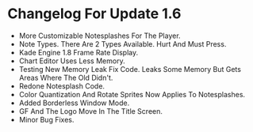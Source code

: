 # Changelog For Update 1.6

- More Customizable Notesplashes For The Player.
- Note Types. There Are 2 Types Available. Hurt And Must Press.
- Kade Engine 1.8 Frame Rate Display.
- Chart Editor Uses Less Memory.
- Testing New Memory Leak Fix Code. Leaks Some Memory But Gets Areas Where The Old Didn't.
- Redone Notesplash Code.
- Color Quantization And Rotate Sprites Now Applies To Notesplashes.
- Added Borderless Window Mode.
- GF And The Logo Move In The Title Screen.
- Minor Bug Fixes.
